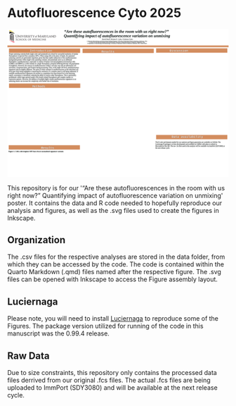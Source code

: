 # Autofluorescence Cyto 2025

<img src="https://github.com/DavidRach/Autofluorescence_Cyto2025/blob/main/AutofluorescencePoster.svg" >

This repository is for our '“Are these autofluorescences in the room with us right now?” Quantifying impact of autofluorescence variation on unmixing' poster. It contains the data and R code needed to hopefully reproduce our analysis and figures, as well as the .svg files used to create the figures in Inkscape.

## Organization

The .csv files for the respective analyses are stored in the data folder, from which they can be accessed by the code. The code is contained within the Quarto Markdown (.qmd) files named after the respective figure. The .svg files can be opened with Inkscape to access the Figure assembly layout. 

## Luciernaga

Please note, you will need to install [Luciernaga](https://github.com/DavidRach/Luciernaga) to reproduce some of the Figures. The package version utilized for running of the code in this manuscript was the 0.99.4 release. 

## Raw Data

Due to size constraints, this repository only contains the processed data files derrived from our original .fcs files. The actual .fcs files are being uploaded to ImmPort (SDY3080) and will be available at the next release cycle. 
